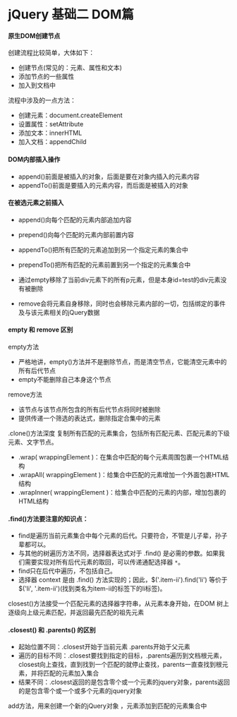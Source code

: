 # jQuery 基础二 DOM篇

#### 原生DOM创建节点

创建流程比较简单，大体如下：

- 创建节点(常见的：元素、属性和文本)
- 添加节点的一些属性
- 加入到文档中

流程中涉及的一点方法：

- 创建元素：document.createElement
- 设置属性：setAttribute
- 添加文本：innerHTML
- 加入文档：appendChild

#### DOM内部插入操作

- append()前面是被插入的对象，后面是要在对象内插入的元素内容
- appendTo()前面是要插入的元素内容，而后面是被插入的对象

#### 在被选元素之前插入

- append()向每个匹配的元素内部追加内容
- prepend()向每个匹配的元素内部前置内容
- appendTo()把所有匹配的元素追加到另一个指定元素的集合中
- prependTo()把所有匹配的元素前置到另一个指定的元素集合中

- 通过empty移除了当前div元素下的所有p元素，但是本身id=test的div元素没有被删除
- remove会将元素自身移除，同时也会移除元素内部的一切，包括绑定的事件及与该元素相关的jQuery数据

#### empty 和 remove 区别

empty方法

- 严格地讲，empty()方法并不是删除节点，而是清空节点，它能清空元素中的所有后代节点
- empty不能删除自己本身这个节点

remove方法

- 该节点与该节点所包含的所有后代节点将同时被删除
- 提供传递一个筛选的表达式，删除指定合集中的元素

.clone()方法深度 复制所有匹配的元素集合，包括所有匹配元素、匹配元素的下级元素、文字节点。

- .wrap( wrappingElement )：在集合中匹配的每个元素周围包裹一个HTML结构
- .wrapAll( wrappingElement )：给集合中匹配的元素增加一个外面包裹HTML结构
- .wrapInner( wrappingElement )：给集合中匹配的元素的内部，增加包裹的HTML结构

#### .find()方法要注意的知识点：

- find是遍历当前元素集合中每个元素的后代。只要符合，不管是儿子辈，孙子辈都可以。
- 与其他的树遍历方法不同，选择器表达式对于 .find() 是必需的参数。如果我们需要实现对所有后代元素的取回，可以传递通配选择器 `*`。
- find只在后代中遍历，不包括自己。
- 选择器 context 是由 .find() 方法实现的；因此，$('.item-ii').find('li') 等价于 $('li', '.item-ii')(找到类名为item-ii的标签下的li标签)。

closest()方法接受一个匹配元素的选择器字符串，从元素本身开始，在DOM 树上逐级向上级元素匹配，并返回最先匹配的祖先元素

#### .closest() 和 .parents() 的区别

- 起始位置不同：.closest开始于当前元素 .parents开始于父元素
- 遍历的目标不同：.closest要找到指定的目标，.parents遍历到文档根元素，closest向上查找，直到找到一个匹配的就停止查找，parents一直查找到根元素，并将匹配的元素加入集合
- 结果不同：.closest返回的是包含零个或一个元素的jquery对象，parents返回的是包含零个或一个或多个元素的jquery对象

add方法，用来创建一个新的jQuery对象 ，元素添加到匹配的元素集合中
